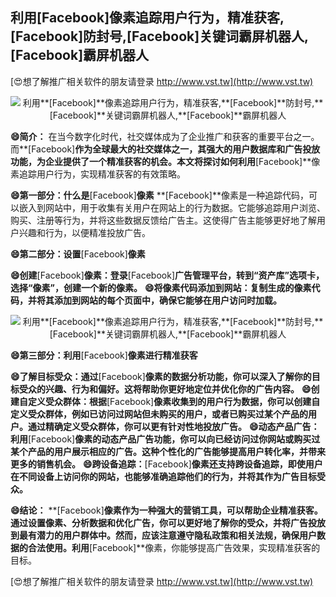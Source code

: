 ## **利用**[Facebook]**像素追踪用户行为，精准获客,**[Facebook]**防封号,**[Facebook]**关键词霸屏机器人,**[Facebook]**霸屏机器人**

[😍想了解推广相关软件的朋友请登录 http://www.vst.tw](http://www.vst.tw)

 <center><img src="https://vst.tw/MP4/tuiguang/png/1.png" alt="利用**[Facebook]**像素追踪用户行为，精准获客,**[Facebook]**防封号,**[Facebook]**关键词霸屏机器人,**[Facebook]**霸屏机器人"></center>

**😄简介：**
在当今数字化时代，社交媒体成为了企业推广和获客的重要平台之一。而**[Facebook]**作为全球最大的社交媒体之一，其强大的用户数据库和广告投放功能，为企业提供了一个精准获客的机会。本文将探讨如何利用**[Facebook]**像素追踪用户行为，实现精准获客的有效策略。

**😄第一部分：什么是**[Facebook]**像素**
**[Facebook]**像素是一种追踪代码，可以嵌入到网站中，用于收集有关用户在网站上的行为数据。它能够追踪用户浏览、购买、注册等行为，并将这些数据反馈给广告主。这使得广告主能够更好地了解用户兴趣和行为，以便精准投放广告。

**😄第二部分：设置**[Facebook]**像素**

**😄创建**[Facebook]**像素：登录**[Facebook]**广告管理平台，转到“资产库”选项卡，选择“像素”，创建一个新的像素。**
**😄将像素代码添加到网站：复制生成的像素代码，并将其添加到网站的每个页面中，确保它能够在用户访问时加载。**

 <center><img src="https://vst.tw/MP4/tuiguang/png/2.png" alt="利用**[Facebook]**像素追踪用户行为，精准获客,**[Facebook]**防封号,**[Facebook]**关键词霸屏机器人,**[Facebook]**霸屏机器人"></center>

**😄第三部分：利用**[Facebook]**像素进行精准获客**

**😄了解目标受众：通过**[Facebook]**像素的数据分析功能，你可以深入了解你的目标受众的兴趣、行为和偏好。这将帮助你更好地定位并优化你的广告内容。**
**😄创建自定义受众群体：根据**[Facebook]**像素收集到的用户行为数据，你可以创建自定义受众群体，例如已访问过网站但未购买的用户，或者已购买过某个产品的用户。通过精确定义受众群体，你可以更有针对性地投放广告。**
**😄动态产品广告：利用**[Facebook]**像素的动态产品广告功能，你可以向已经访问过你网站或购买过某个产品的用户展示相应的广告。这种个性化的广告能够提高用户转化率，并带来更多的销售机会。**
**😄跨设备追踪：**[Facebook]**像素还支持跨设备追踪，即使用户在不同设备上访问你的网站，也能够准确追踪他们的行为，并将其作为广告目标受众。**

**😄结论：**
**[Facebook]**像素作为一种强大的营销工具，可以帮助企业精准获客。通过设置像素、分析数据和优化广告，你可以更好地了解你的受众，并将广告投放到最有潜力的用户群体中。然而，应该注意遵守隐私政策和相关法规，确保用户数据的合法使用。利用**[Facebook]**像素，你能够提高广告效果，实现精准获客的目标。

[😍想了解推广相关软件的朋友请登录 http://www.vst.tw](http://www.vst.tw)



